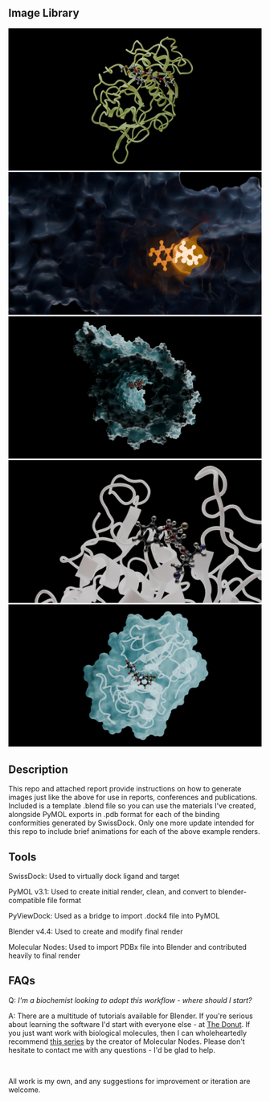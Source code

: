 **Image Library**
-

![IL Image 1](https://github.com/JC-Projects/Free-Source-Available-Rendering-Workflow-for-Ligand-Binding-Conformity-for-Biochemical-Engineering/blob/main/Render%20Images%20and%20Animations/Cathepsin%20H%20-%20CA074Me%20-%20Image%20Render.jpg)
![IL Image 1](https://github.com/JC-Projects/Free-Source-Available-Rendering-Workflow-for-Ligand-Binding-Conformity-for-Biochemical-Engineering/blob/main/Render%20Images%20and%20Animations/Luciferase%20-%20D-Luciferin%20-%20Image%20Render.jpg)
![IL Image 1](https://github.com/JC-Projects/Free-Source-Available-Rendering-Workflow-for-Ligand-Binding-Conformity-for-Biochemical-Engineering/blob/main/Render%20Images%20and%20Animations/Oligomycin%20-%20ATP%20Synthase%20F0%20Subunit%20-%20Image%20Render.jpg)
![IL Image 1](https://github.com/JC-Projects/Free-Source-Available-Rendering-Workflow-for-Ligand-Binding-Conformity-for-Biochemical-Engineering/blob/main/Render%20Images%20and%20Animations/SNJ-1715%20-%20Calpain-1%20Catalytic%20Subunit%20-%20Image%20Render.jpg)
![IL Image 1](https://github.com/JC-Projects/Free-Source-Available-Rendering-Workflow-for-Ligand-Binding-Conformity-for-Biochemical-Engineering/blob/main/Render%20Images%20and%20Animations/WRR-99%20-%20Cruzipain%20-%20Image%20Render.jpg)

**Description**
-
This repo and attached report provide instructions on how to generate images just like the above for use in reports, conferences and publications. Included is a template .blend file so you can use the materials I've created, alongside PyMOL exports in .pdb format for each of the binding conformities generated by SwissDock.
Only one more update intended for this repo to include brief animations for each of the above example renders.

**Tools**
- 
 SwissDock: Used to virtually dock ligand and target
 
 PyMOL v3.1: Used to create initial render, clean, and convert to blender-compatible file format
 
 PyViewDock: Used as a bridge to import .dock4 file into PyMOL
 
 Blender v4.4: Used to create and modify final render
 
 Molecular Nodes: Used to import PDBx file into Blender and contributed heavily to final render


**FAQs**
- 
Q: *I'm a biochemist looking to adopt this workflow - where should I start?*

A: There are a multitude of tutorials available for Blender. If you're serious about learning the software I'd start with everyone else - at
[The Donut](https://www.youtube.com/watch?v=4haAdmHqGOw). If you just want work with biological molecules, then I can wholeheartedly recommend [this series](https://www.youtube.com/watch?v=CvmFaRVmZRU) by the creator of Molecular Nodes. Please don't hesitate to contact me with any questions - I'd be glad to help.

_<br>_

All work is my own, and any suggestions for improvement or iteration are welcome.
